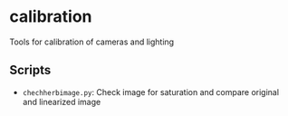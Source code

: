 # calibration
Tools for calibration of cameras and lighting

## Scripts
- `chechherbimage.py`: Check image for saturation and compare original and linearized image
